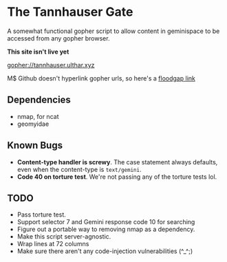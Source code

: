 # The Tannhauser Gate

A somewhat functional gopher script to allow content in geminispace to
be accessed from any gopher browser.

**This site isn't live yet**

[gopher://tannhauser.ulthar.xyz](gopher://tannhauser.ulthar.xyz)

M$ Github doesn't hyperlink gopher urls, so here's a
[floodgap link](https://gopher.floodgap.com/gopher/gw.lite?gopher://tannhauser.ulthar.xyz:70/1)

## Dependencies
+ nmap, for ncat 
+ geomyidae

## Known Bugs
+ **Content-type handler is screwy**. The case statement always
  defaults, even when the content-type is `text/gemini`.
+ **Code 40 on torture test**. We're not passing any of the torture
  tests lol.

## TODO
+ Pass torture test.
+ Support selector 7 and Gemini response code 10 for searching
+ Figure out a portable way to removing nmap as a dependency.
+ Make this script server-agnostic.
+ Wrap lines at 72 columns
+ Make sure there aren't any code-injection vulnerabilities (^_^;)
